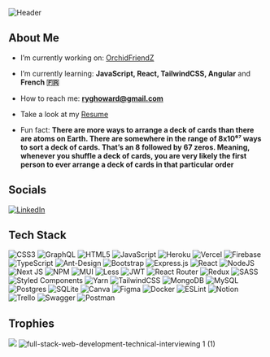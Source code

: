 ![Header](https://user-images.githubusercontent.com/72590723/201178178-28a583d5-0e1e-4a2e-8d61-9190e9d8e9b7.png)

<!-- <h1 align="center">Ryan G. Howard</h1> -->
<!-- <h3 align="center">Web Developer from Los Angeles, CA</h3> -->

## About Me
- I’m currently working on: [OrchidFriendZ](https://github.com/BroCodeATeam/OrchidFriendZ)

- I’m currently learning: **JavaScript, React, TailwindCSS, Angular** and **French 🇫🇷**

- How to reach me: **ryghoward@gmail.com**

- Take a look at my [Resume](https://ryanghoward.com/static/media/Ryan%20G.%20Howard%20Resume%202022.37ce576bd611b3874b91.pdf) 

- Fun fact: **There are more ways to arrange a deck of cards than there are atoms on Earth. There are somewhere in the range of 8x10⁶⁷ ways to sort a deck of cards. That’s an 8 followed by 67 zeros. Meaning, whenever you shuffle a deck of cards, you are very likely the first person to ever arrange a deck of cards in that particular order**

## Socials
<!-- [![Instagram](https://img.shields.io/badge/Instagram-%23E4405F.svg?logo=Instagram&logoColor=white)](https://www.instagram.com/ryanghoward/) -->
[![LinkedIn](https://img.shields.io/badge/LinkedIn-%230077B5.svg?logo=linkedin&logoColor=white)](https://www.linkedin.com/in/ryangeorgehoward/) 

## Tech Stack
![CSS3](https://img.shields.io/badge/css3-%231572B6.svg?style=flat&logo=css3&logoColor=white) ![GraphQL](https://img.shields.io/badge/-GraphQL-E10098?style=flat&logo=graphql&logoColor=white) ![HTML5](https://img.shields.io/badge/html5-%23E34F26.svg?style=flat&logo=html5&logoColor=white) ![JavaScript](https://img.shields.io/badge/javascript-%23323330.svg?style=flat&logo=javascript&logoColor=%23F7DF1E) ![Heroku](https://img.shields.io/badge/heroku-%23430098.svg?style=flat&logo=heroku&logoColor=white) ![Vercel](https://img.shields.io/badge/vercel-%23000000.svg?style=flat&logo=vercel&logoColor=white) ![Firebase](https://img.shields.io/badge/firebase-%23039BE5.svg?style=flat&logo=firebase) ![TypeScript](https://img.shields.io/badge/typescript-%23007ACC.svg?style=flat&logo=typescript&logoColor=white) ![Ant-Design](https://img.shields.io/badge/-AntDesign-%230170FE?style=flat&logo=ant-design&logoColor=white) ![Bootstrap](https://img.shields.io/badge/bootstrap-%23563D7C.svg?style=flat&logo=bootstrap&logoColor=white) ![Express.js](https://img.shields.io/badge/express.js-%23404d59.svg?style=flat&logo=express&logoColor=%2361DAFB) ![React](https://img.shields.io/badge/react-%2320232a.svg?style=flat&logo=react&logoColor=%2361DAFB) ![NodeJS](https://img.shields.io/badge/node.js-6DA55F?style=flat&logo=node.js&logoColor=white) ![Next JS](https://img.shields.io/badge/Next-black?style=flat&logo=next.js&logoColor=white) ![NPM](https://img.shields.io/badge/NPM-%23000000.svg?style=flat&logo=npm&logoColor=white) ![MUI](https://img.shields.io/badge/MUI-%230081CB.svg?style=flat&logo=material-ui&logoColor=white) ![Less](https://img.shields.io/badge/less-2B4C80?style=flat&logo=less&logoColor=white) ![JWT](https://img.shields.io/badge/JWT-black?style=flat&logo=JSON%20web%20tokens) ![React Router](https://img.shields.io/badge/React_Router-CA4245?style=flat&logo=react-router&logoColor=white) ![Redux](https://img.shields.io/badge/redux-%23593d88.svg?style=flat&logo=redux&logoColor=white) ![SASS](https://img.shields.io/badge/SASS-hotpink.svg?style=flat&logo=SASS&logoColor=white) ![Styled Components](https://img.shields.io/badge/styled--components-DB7093?style=flat&logo=styled-components&logoColor=white) ![Yarn](https://img.shields.io/badge/yarn-%232C8EBB.svg?style=flat&logo=yarn&logoColor=white) ![TailwindCSS](https://img.shields.io/badge/tailwindcss-%2338B2AC.svg?style=flat&logo=tailwind-css&logoColor=white) ![MongoDB](https://img.shields.io/badge/MongoDB-%234ea94b.svg?style=flat&logo=mongodb&logoColor=white) ![MySQL](https://img.shields.io/badge/mysql-%2300f.svg?style=flat&logo=mysql&logoColor=white) ![Postgres](https://img.shields.io/badge/postgres-%23316192.svg?style=flat&logo=postgresql&logoColor=white) ![SQLite](https://img.shields.io/badge/sqlite-%2307405e.svg?style=flat&logo=sqlite&logoColor=white) ![Canva](https://img.shields.io/badge/Canva-%2300C4CC.svg?style=flat&logo=Canva&logoColor=white) 	![Figma](https://img.shields.io/badge/figma-%23F24E1E.svg?style=flat&logo=figma&logoColor=white) ![Docker](https://img.shields.io/badge/docker-%230db7ed.svg?style=flat&logo=docker&logoColor=white) ![ESLint](https://img.shields.io/badge/ESLint-4B3263?style=flat&logo=eslint&logoColor=white) ![Notion](https://img.shields.io/badge/Notion-%23000000.svg?style=flat&logo=notion&logoColor=white) ![Trello](https://img.shields.io/badge/Trello-%23026AA7.svg?style=flat&logo=Trello&logoColor=white) ![Swagger](https://img.shields.io/badge/-Swagger-%23Clojure?style=flat&logo=swagger&logoColor=white) ![Postman](https://img.shields.io/badge/Postman-FF6C37?style=flat&logo=postman&logoColor=white)

<!-- 
## Stats
![](https://github-readme-stats.vercel.app/api?username=ryanghoward&theme=midnight-purple&hide_border=true&include_all_commits=false&count_private=true)<br/>
![](https://github-readme-streak-stats.herokuapp.com/?user=ryanghoward&theme=midnight-purple&hide_border=true)<br/>
![](https://github-readme-stats.vercel.app/api/top-langs/?username=ryanghoward&theme=midnight-purple&hide_border=true&include_all_commits=false&count_private=true&layout=compact) -->

## Trophies
![](https://github-profile-trophy.vercel.app/?username=ryanghoward&theme=onestar&no-frame=true&no-bg=true&margin-w=4)
![full-stack-web-development-technical-interviewing 1 (1)](https://user-images.githubusercontent.com/72590723/173151310-0bd17834-59c9-44f2-aaef-14e24360713a.png)

